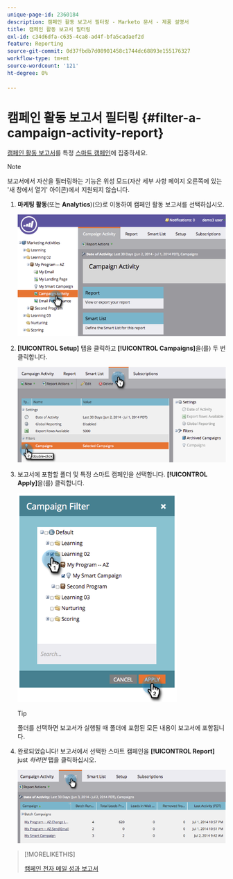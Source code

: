 ```yaml
---
unique-page-id: 2360184
description: 캠페인 활동 보고서 필터링 - Marketo 문서 - 제품 설명서
title: 캠페인 활동 보고서 필터링
exl-id: c34d6dfa-c635-4ca8-ad4f-bfa5cadaef2d
feature: Reporting
source-git-commit: 0d37fbdb7d08901458c1744dc68893e155176327
workflow-type: tm+mt
source-wordcount: '121'
ht-degree: 0%

---
```


# 캠페인 활동 보고서 필터링 {#filter-a-campaign-activity-report}

[캠페인 활동 보고서](/help/marketo/product-docs/reporting/basic-reporting/report-types/campaign-activity-report.md)를 특정 [스마트 캠페인](/help/marketo/product-docs/core-marketo-concepts/smart-campaigns/creating-a-smart-campaign/understanding-batch-and-trigger-smart-campaigns.md)에 집중하세요.

>[!NOTE]
>
>보고서에서 자산을 필터링하는 기능은 위성 모드(자산 세부 사항 페이지 오른쪽에 있는 &#39;새 창에서 열기&#39; 아이콘)에서 지원되지 않습니다.

1. **마케팅 활동**(또는 **Analytics**)(으)로 이동하여 캠페인 활동 보고서를 선택하십시오.

   ![](assets/filter-a-campaign-activity-report-1.png)

1. **[!UICONTROL Setup]** 탭을 클릭하고 **[!UICONTROL Campaigns]**&#x200B;을(를) 두 번 클릭합니다.

   ![](assets/filter-a-campaign-activity-report-2.png)

1. 보고서에 포함할 폴더 및 특정 스마트 캠페인을 선택합니다. **[!UICONTROL Apply]**&#x200B;을(를) 클릭합니다.

   ![](assets/filter-a-campaign-activity-report-3.png)

   >[!TIP]
   >
   >폴더를 선택하면 보고서가 실행될 때 폴더에 포함된 모든 내용이 보고서에 포함됩니다.

1. 완료되었습니다! 보고서에서 선택한 스마트 캠페인을 **[!UICONTROL Report]** just _하려면_ 탭을 클릭하십시오.

   ![](assets/filter-a-campaign-activity-report-4.png)

>[!MORELIKETHIS]
>
>[캠페인 전자 메일 성과 보고서](/help/marketo/product-docs/reporting/basic-reporting/report-types/campaign-email-performance-report.md)
